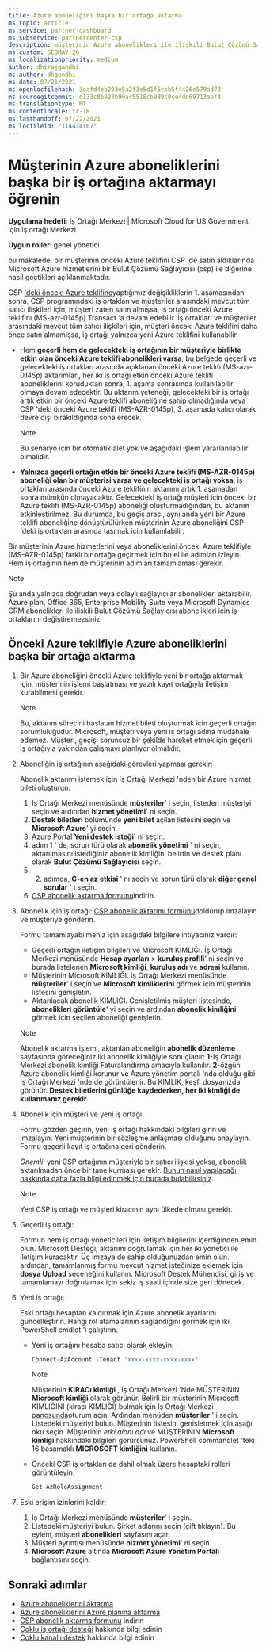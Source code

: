 ```yaml
---
title: Azure aboneliğini başka bir ortağa aktarma
ms.topic: article
ms.service: partner-dashboard
ms.subservice: partnercenter-csp
description: müşterinin Azure abonelikleri ile ilişkili Bulut Çözümü Sağlayıcısı program ortağını değiştirme hakkında bilgi edinin.
ms.custom: SEOMAY.20
ms.localizationpriority: medium
author: dhirajgandhi
ms.author: dhgandhi
ms.date: 07/21/2021
ms.openlocfilehash: 3eafd4eb293e5a2f3e5d1f5ccb5f4426e579ad72
ms.sourcegitcommit: d133c8b923b90ac5518cb989c0ce4dd69713abf4
ms.translationtype: MT
ms.contentlocale: tr-TR
ms.lasthandoff: 07/22/2021
ms.locfileid: "114434107"
---
```

# <a name="learn-how-to-transfer-a-customers-azure-subscriptions-to-another-partner"></a>Müşterinin Azure aboneliklerini başka bir iş ortağına aktarmayı öğrenin

**Uygulama hedefi**: Iş Ortağı Merkezi | Microsoft Cloud for US Government için iş ortağı Merkezi

**Uygun roller**: genel yönetici

bu makalede, bir müşterinin önceki Azure teklifini CSP 'de satın aldıklarında Microsoft Azure hizmetlerini bir Bulut Çözümü Sağlayıcısı (csp) ile diğerine nasıl geçtikleri açıklanmaktadır.

CSP ['deki önceki Azure teklifine](https://go.microsoft.com/fwlink/p/?linkid=2164140)yaptığımız değişikliklerin 1. aşamasından sonra, CSP programındaki iş ortakları ve müşteriler arasındaki mevcut tüm satıcı ilişkileri için, müşteri zaten satın almışsa, iş ortağı önceki Azure teklıfını (MS-azr-0145p) Transact 'a devam edebilir. İş ortakları ve müşteriler arasındaki mevcut tüm satıcı ilişkileri için, müşteri önceki Azure teklifini daha önce satın almamışsa, iş ortağı yalnızca yeni Azure teklifini kullanabilir.

- Hem **geçerli hem de gelecekteki iş ortağının bir müşteriyle birlikte etkin olan önceki Azure teklifi abonelikleri varsa**, bu belgede geçerli ve gelecekteki iş ortakları arasında açıklanan önceki Azure teklıfı (MS-azr-0145p) aktarımları, her iki iş ortağı etkin önceki Azure teklifi aboneliklerini koruduktan sonra, 1. aşama sonrasında kullanılabilir olmaya devam edecektir. Bu aktarım yeteneği, gelecekteki bir iş ortağı artık etkin bir önceki Azure teklifi aboneliğine sahip olmadığında veya CSP 'deki önceki Azure teklifi (MS-AZR-0145p), 3. aşamada kalıcı olarak devre dışı bırakıldığında sona erecek.

   > [!NOTE]
   > Bu senaryo için bir otomatik alet yok ve aşağıdaki işlem yararlanılabilir olmalıdır.

- **Yalnızca geçerli ortağın etkin bir önceki Azure teklifi (MS-AZR-0145p) aboneliği olan bir müşterisi varsa ve gelecekteki iş ortağı yoksa**, iş ortakları arasında önceki Azure teklifinin aktarımı artık 1. aşamadan sonra mümkün olmayacaktır. Gelecekteki iş ortağı müşteri için önceki bir Azure teklifi (MS-AZR-0145p) aboneliği oluşturmadığından, bu aktarım etkinleştirilmez. Bu durumda, bu geçiş aracı, aynı anda yeni bir Azure teklifi aboneliğine dönüştürülürken müşterinin Azure aboneliğini CSP 'deki iş ortakları arasında taşımak için kullanılabilir.

Bir müşterinin Azure hizmetlerini veya aboneliklerini önceki Azure teklifiyle (MS-AZR-0145p) farklı bir ortağa geçirmek için bu el ile adımları izleyin. Hem iş ortağının hem de müşterinin adımları tamamlaması gerekir.

> [!NOTE]  
> Şu anda yalnızca doğrudan veya dolaylı sağlayıcılar abonelikleri aktarabilir.
> Azure plan, Office 365, Enterprise Mobility Suite veya Microsoft Dynamics CRM abonelikleri ile ilişkili Bulut Çözümü Sağlayıcısı abonelikleri için iş ortaklarını değiştiremezsiniz.

## <a name="transfer-azure-subscriptions-to-another-partner-with-the-previous-azure-offer"></a>Önceki Azure teklifiyle Azure aboneliklerini başka bir ortağa aktarma

1. Bir Azure aboneliğini önceki Azure teklifiyle yeni bir ortağa aktarmak için, müşterinin işlemi başlatması ve yazılı kayıt ortağıyla iletişim kurabilmesi gerekir.

   > [!NOTE]
   > Bu, aktarım sürecini başlatan hizmet bileti oluşturmak için geçerli ortağın sorumluluğudur. Microsoft, müşteri veya yeni iş ortağı adına müdahale edemez. Müşteri, geçişi sorunsuz bir şekilde hareket etmek için geçerli iş ortağıyla yakından çalışmayı planlıyor olmalıdır.

2. Aboneliğin iş ortağının aşağıdaki görevleri yapması gerekir:

   Abonelik aktarımı istemek için Iş Ortağı Merkezi 'nden bir Azure hizmet bileti oluşturun:

   1. Iş Ortağı Merkezi menüsünde **müşteriler**' i seçin, listeden müşteriyi seçin ve ardından **hizmet yönetimi**' ni seçin.
   2. **Destek biletleri** bölümünde **yeni bilet** açılan listesini seçin ve **Microsoft Azure**' yi seçin.
   3. [Azure Portal](https://portal.azure.com) **Yeni destek isteği**' ni seçin.
   4. adım 1 ' de, sorun türü olarak **abonelik yönetimi** ' ni seçin, aktarılmasını istediğiniz abonelik kimliğini belirtin ve destek planı olarak **Bulut Çözümü Sağlayıcısı** seçin.
   5. 2. adımda, **C-en az etkisi** ' nı seçin ve sorun türü olarak **diğer genel sorular** ' ı seçin.
   6. [CSP abonelik aktarma formunu](https://query.prod.cms.rt.microsoft.com/cms/api/am/binary/RWwTWC)indirin.

3. Abonelik için iş ortağı: [CSP abonelik aktarımı formunu](https://query.prod.cms.rt.microsoft.com/cms/api/am/binary/RWwTWC)doldurup imzalayın ve müşteriye gönderin. 

   Formu tamamlayabilmeniz için aşağıdaki bilgilere ihtiyacınız vardır:

   - Geçerli ortağın iletişim bilgileri ve Microsoft KIMLIĞI. İş Ortağı Merkezi menüsünde **Hesap ayarları** &gt; **kuruluş profili**' ni seçin ve burada listelenen **Microsoft kimliği**, **kuruluş adı** ve **adresi** kullanın.
   - Müşterinin Microsoft KIMLIĞI. Iş Ortağı Merkezi menüsünde **müşteriler**' i seçin ve **Microsoft kimliklerini** görmek için müşterinin listesini genişletin.
   - Aktarılacak abonelik KIMLIĞI. Genişletilmiş müşteri listesinde, **abonelikleri görüntüle**' yi seçin ve ardından **abonelik kimliğini** görmek için seçilen aboneliği genişletin.

   > [!NOTE]
   > Abonelik aktarma işlemi, aktarılan aboneliğin **abonelik düzenleme** sayfasında göreceğiniz Iki abonelik kimliğiyle sonuçlanır: **1**-Iş Ortağı Merkezi abonelik kimliği Faturalandırma amacıyla kullanılır. **2**-özgün Azure abonelik kimliği korunur ve Azure yönetim portalı 'nda olduğu gibi Iş Ortağı Merkezi 'nde de görüntülenir. Bu KIMLIK, keşfi dosyanızda görünür.  **Destek biletlerini günlüğe kaydederken, her iki kimliği de kullanmanız gerekir.**

4. Abonelik için müşteri ve yeni iş ortağı:

   Formu gözden geçirin, yeni iş ortağı hakkındaki bilgileri girin ve imzalayın. Yeni müşterinin bir sözleşme anlaşması olduğunu onaylayın. Formu geçerli kayıt iş ortağına geri gönderin.

   *Önemli*: yeni CSP ortağının müşteriyle bir satıcı ilişkisi yoksa, abonelik aktarılmadan önce bir tane kurması gerekir. [Bunun nasıl yapılacağı hakkında daha fazla bilgi edinmek için burada bulabilirsiniz](request-a-relationship-with-a-customer.md).

   > [!NOTE]
   > Yeni CSP iş ortağı ve müşteri kiracının aynı ülkede olması gerekir. 

5. Geçerli iş ortağı:

   Formun hem iş ortağı yöneticileri için iletişim bilgilerini içerdiğinden emin olun. Microsoft Desteği, aktarımı doğrulamak için her iki yönetici ile iletişim kuracaktır. Üç imzaya de sahip olduğunuzdan emin olun. ardından, tamamlanmış formu mevcut hizmet isteğinize eklemek için **dosya Upload** seçeneğini kullanın. Microsoft Destek Mühendisi, giriş ve tamamlamayı doğrulamak için sekiz iş saati içinde size geri dönecek.

6. Yeni iş ortağı:

   Eski ortağı hesaptan kaldırmak için Azure abonelik ayarlarını güncelleştirin. Hangi rol atamalarının sağlandığını görmek için iki PowerShell cmdlet 'i çalıştırın.

   - Yeni iş ortağını hesaba satıcı olarak ekleyin:

     ```powershell
     Connect-AzAccount -Tenant 'xxxx-xxxx-xxxx-xxxx'
     ```

     > [!NOTE]
     > Müşterinin **KIRACı kimliği** , Iş Ortağı Merkezi 'Nde MÜŞTERININ **Microsoft kimliği** olarak görünür. Belirli bir müşterinin Microsoft KIMLIĞINI (kiracı KIMLIĞI) bulmak için Iş Ortağı Merkezi [panosunda](https://partner.microsoft.com/dashboard)oturum açın. Ardından menüden **müşteriler** ' i seçin. Listedeki müşteriyi bulun. Müşterinin listesini genişletmek için aşağı oku seçin. Müşterinin *etki alanı adı* ve MÜŞTERININ **Microsoft kimliği** hakkındaki bilgileri görürsünüz. PowerShell commandlet 'teki 16 basamaklı **MICROSOFT kimliğini** kullanın.

   - Önceki CSP iş ortakları da dahil olmak üzere hesaptaki rolleri görüntüleyin:

     ```powershell
     Get-AzRoleAssignment
     ```

7. Eski erişim izinlerini kaldır:

   1. Iş Ortağı Merkezi menüsünde **müşteriler**' i seçin.
   1. Listedeki müşteriyi bulun. Şirket adlarını seçin (çift tıklayın). Bu eylem, müşteri **abonelikleri** sayfasını açar.
   1. Müşteri ayrıntısı menüsünde **hizmet yönetimi**' ni seçin.
   1. **Microsoft Azure** altında **Microsoft Azure Yönetim Portalı** bağlantısını seçin.

## <a name="next-steps"></a>Sonraki adımlar

- [Azure aboneliklerini aktarma](/azure/cost-management-billing/manage/transfer-subscriptions-subscribers-csp)
- [Azure aboneliklerini Azure planına aktarma](transfer-azure-subscriptions-under-azure-plan.md)
- [CSP abonelik aktarma formunu](https://query.prod.cms.rt.microsoft.com/cms/api/am/binary/RWwTWC) indirin
- [Çoklu iş ortağı desteği](multipartner.md) hakkında bilgi edinin
- [Çoklu kanallı destek](multichannel.md) hakkında bilgi edinin
